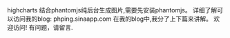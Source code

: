 highcharts 结合phantomjs纯后台生成图片,需要先安装phantomjs。
详细了解可以访问我的blog: phping.sinaapp.com
在我的blog中,我分了上下篇来讲解。
欢迎访问! 
有问题，请留言.

